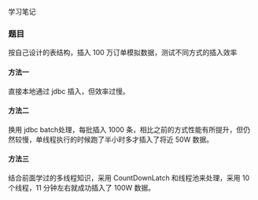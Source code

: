 学习笔记

### 题目

按自己设计的表结构，插入 100 万订单模拟数据，测试不同方式的插入效率

#### 方法一

直接本地通过 jdbc 插入，但效率过慢。

#### 方法二

换用 jdbc batch处理，每批插入 1000 条，相比之前的方式性能有所提升，但仍然较慢，单线程执行的时候跑了半小时多才插入了将近 50W 数据。

#### 方法三

结合前面学过的多线程知识，采用 CountDownLatch 和线程池来处理，采用 10 个线程，11 分钟左右就成功插入了 100W 数据。
